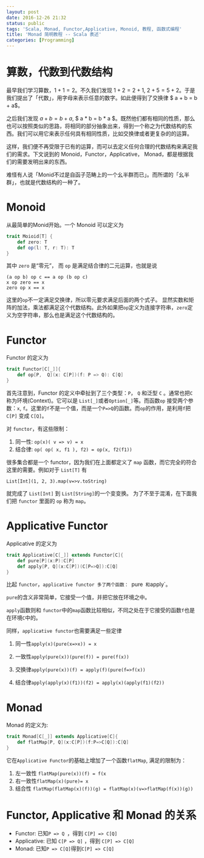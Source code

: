 ```yaml
---
layout: post
date: 2016-12-26 21:32
status: public
tags: 'Scala, Monad, Functor,Applicative, Monoid, 教程, 函数式编程'
title: 'Monad 简明教程 -- Scala 表述'
categories: [Programming]
---
```


# 算数，代数到代数结构
最早我们学习算数，$1+1 = 2$。不久我们发现 $1 + 2 = 2 + 1$, $2 + 5 = 5 + 2$。于是我们提出了「代数」，用字母来表示任意的数字。如此便得到了交换律 $ a + b = b + a$。

之后我们发现 $a + b = b + a$, $ a * b = b *  a $。既然他们都有相同的性质，那么也可以按照类似的思路，将相同的部分抽象出来，得到一个称之为代数结构的东西。我们可以用它来表示任何具有相同性质，比如交换律或者更复杂的的运算。

这样，我们便不再受限于已有的运算，而可以去定义任何合理的代数结构来满足我们的需求。下文说到的 Monoid，Functor，Applicative， Monad，都是根据我们的需要发明出来的东西。

难怪有人说「Monid不过是自函子范畴上的一个幺半群而已」。而所谓的「幺半群」，也就是代数结构的一种了。

# Monoid
从最简单的Monid开始。一个 Monoid 可以定义为
```scala
trait Moioid[T] {
    def zero: T
    def op(l: T, r: T): T
}
```
其中 `zero` 是“零元”， 而 `op` 是满足结合律的二元运算，也就是说
```
(a op b) op c == a op (b op c) 
x op zero == x
zero op x == x
```
这里的`op`不一定满足交换律，所以零元要求满足后面的两个式子。
显然实数和矩阵的加法，乘法都满足这个代数结构。此外如果把`op`定义为连接字符串，`zero`定义为空字符串，那么也是满足这个代数结构的。
# Functor
Functor 的定义为
```scala
trait Functor[C[_]]{
    def op[P,  Q](x: C[P])(f: P => Q): C[Q]
}
```
首先注意到，Functor 的定义中牵扯到了三个类型：`P`， `Q` 和泛型 `C` 。通常也把`C`称为环境(Context)。它可以是 `List[_]`或者`Option[_]`等。而函数`op` 接受两个参数：`x`, `f`。这里的`f`不是一个值，而是一个`P=>Q`的函数。而`op`的作用，是利用`f`把`C[P]` 变成 `C[Q]`。

对 `functor`，有这些限制：
1.  同一性: `op(x)( v => v) = x`
2.  结合律: `op( op( x, f1 ), f2) = op(x, f2(f1))`

很多集合都是一个 functor，因为我们在上面都定义了 `map` 函数，而它完全的符合这里的需要。例如对于 `List[T]` 有
```
List[Int](1, 2, 3).map(v=>v.toString)
```
就完成了 `List[Int]` 到 `List[String]`的一个变变换。 为了不至于混淆，在下面我们把 `functor` 里面的  `op` 称为 `map`。
# Applicative Functor 
Applicative 的定义为
```scala
trait Applicative[C[_]] extends Functor[C]{
    def pure[P](x:P):C[P]
    def apply[P, Q](x:C[P])(C[P=>Q]):C[Q]   
}
```

比起 `functor`，`applicative functor 多了两个函数： `pure` 和`apply`。

`pure`的含义非常简单，它接受一个值，并把它放在环境之中。

`apply`函数则和 `functor`中的`map`函数比较相似，不同之处在于它接受的函数`f`也是在环境`C`中的。

同样，`applicative functor`也需要满足一些定律

1. 同一性`apply(x)(pure(x=>x)) = x`

2. 一致性`apply(pure(x))(pure(f)) = pure(f(x))`

3. 交换律`apply(pure(x))(f) = apply(f)(pure(f=>f(x))` 

4. 结合律`apply(apply(x)(f1))(f2) = apply(x)(apply(f1)(f2)) `


# Monad

Monad 的定义为:

```scala
trait Monad[C[_]] extends Applicative[C]{
    def flatMap[P, Q](x:C[P])(f:P=>C[Q]):C[Q]
}
```

它在`Applicative Functor`的基础上增加了一个函数`flatMap`, 满足的限制为：

1. 左一致性 `flatMap(pure(x))(f) = f(x`
2. 右一致性`flatMap(x)(pure)= x`
3. 结合性 `flatMap(flatMap(x)(f))(g) = flatMap(x)(v=>flatMap(f(x))(g))`

# Functor, Applicative 和 Monad 的关系

* Functor: 已知`P => Q `，得到 `C[P] => C[Q]`
* Applicative: 已知 `C[P => Q]` ，得到 `C[P] => C[Q]`
* Monad: 已知`P => C[Q]`得到`C[P] => C[Q]`